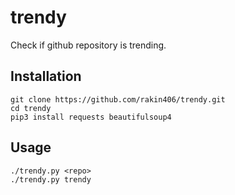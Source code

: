 # trendy
Check if github repository is trending.

## Installation
```shell
git clone https://github.com/rakin406/trendy.git
cd trendy
pip3 install requests beautifulsoup4
```

## Usage
```shell
./trendy.py <repo>
./trendy.py trendy
```
